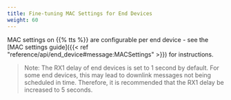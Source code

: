 ```yaml
---
title: Fine-tuning MAC Settings for End Devices
weight: 60
---
```


MAC settings on {{% tts %}} are configurable per end device - see the [MAC settings guide]({{< ref "reference/api/end_device#message:MACSettings" >}}) for instructions.

>Note: The RX1 delay of end devices is set to 1 second by default. For some end devices, this may lead to downlink messages not being scheduled in time. Therefore, it is recommended that the RX1 delay be increased to 5 seconds.
